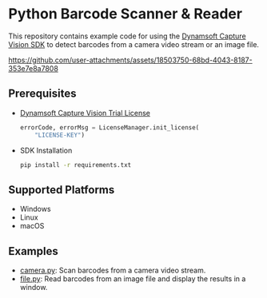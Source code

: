 # Python Barcode Scanner & Reader
This repository contains example code for using the [Dynamsoft Capture Vision SDK](https://pypi.org/project/dynamsoft-capture-vision-bundle/) to detect barcodes from a camera video stream or an image file.

https://github.com/user-attachments/assets/18503750-68bd-4043-8187-353e7e8a7808

## Prerequisites
- [Dynamsoft Capture Vision Trial License](https://www.dynamsoft.com/customer/license/trialLicense/?product=dcv&package=cross-platform)
    
    ```python
    errorCode, errorMsg = LicenseManager.init_license(
        "LICENSE-KEY")
    ```
    
- SDK Installation
 
    ```bash
    pip install -r requirements.txt
    ```

## Supported Platforms
- Windows
- Linux
- macOS
    
  
## Examples
- [camera.py](./camera.py): Scan barcodes from a camera video stream.
- [file.py](./file.py): Read barcodes from an image file and display the results in a window.
